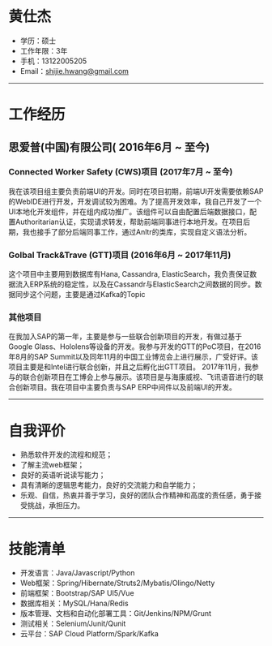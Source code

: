 # 黄仕杰
 - 学历：硕士
 - 工作年限：3年
 - 手机：13122005205
 - Email：shijie.hwang@gmail.com
---
# 工作经历
## 思爱普(中国)有限公司( 2016年6月 ~ 至今)
### Connected Worker Safety (CWS)项目 (2017年7月 ~ 至今)
我在该项目组主要负责前端UI的开发。同时在项目初期，前端UI开发需要依赖SAP的WebIDE进行开发，开发调试较为困难。为了提高开发效率，我自己开发了一个UI本地化开发组件，并在组内成功推广。该组件可以自由配置后端数据接口，配置Authoritarian认证，实现请求转发，帮助前端同事进行本地开发。在项目后期，我也接手了部分后端同事工作，通过Anltr的类库，实现自定义语法分析。

### Golbal Track&Trave (GTT)项目 (2016年6月 ~ 2017年11月)
这个项目中主要用到数据库有Hana, Cassandra, ElasticSearch，我负责保证数据流入ERP系统的稳定性，以及在Cassandr与ElasticSearch之间数据的同步。数据同步这个问题，主要是通过Kafka的Topic

### 其他项目
在我加入SAP的第一年，主要是参与一些联合创新项目的开发，有做过基于Google Glass、Hololens等设备的开发。我参与开发的GTT的PoC项目，在2016年8月的SAP Summit以及同年11月的中国工业博览会上进行展示，广受好评。该项目主要是和Intel进行联合创新，并且之后孵化出GTT项目。
2017年11月，我参与的联合创新项目在工博会上参与展示。该项目是与海康威视、飞讯语音进行的联合创新项目。我在项目中主要负责与SAP ERP中间件以及前端UI的开发。

---

# 自我评价
 - 熟悉软件开发的流程和规范；
 - 了解主流web框架；
 - 良好的英语听说读写能力；
 - 具有清晰的逻辑思考能力，良好的交流能力和自学能力；
 - 乐观、自信，热衷并善于学习，良好的团队合作精神和高度的责任感，勇于接受挑战，承担压力。

---

# 技能清单
- 开发语言：Java/Javascript/Python
- Web框架：Spring/Hibernate/Struts2/Mybatis/Olingo/Netty
- 前端框架：Bootstrap/SAP UI5/Vue
- 数据库相关：MySQL/Hana/Redis
- 版本管理、文档和自动化部署工具：Git/Jenkins/NPM/Grunt 
- 测试相关：Selenium/Junit/Qunit
- 云平台：SAP Cloud Platform/Spark/Kafka